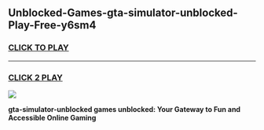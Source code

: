 
## Unblocked-Games-gta-simulator-unblocked-Play-Free-y6sm4
<h3>
<a href="https://premium76.site?title=gta-simulator-unblocked&ref=18A1">CLICK TO PLAY</a></h3>
<hr>

<h3>
<a href="https://premium76.site?title=gta-simulator-unblocked&ref=18A1">CLICK 2 PLAY</a>
  
</h3>

<a href="https://premium76.site?title=gta-simulator-unblocked&ref=18A1"><img src="https://clearcache.store/games.png"></a>


**gta-simulator-unblocked games unblocked: Your Gateway to Fun and Accessible Online Gaming**
